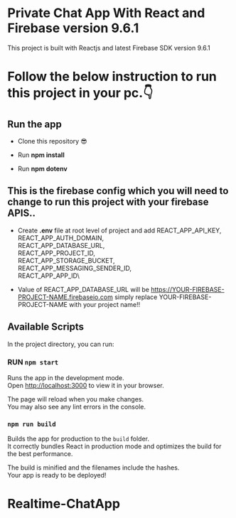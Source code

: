 # Private Chat App With React and Firebase version 9.6.1

This project is built with Reactjs and latest Firebase SDK version 9.6.1

# Follow the below instruction to run this project in your pc.👇

## Run the app

- Clone this repository 😎

- Run **npm install**

- Run **npm dotenv**

## This is the firebase config which you will need to change to run this project with your firebase APIS..

- Create **.env** file at root level of project and add
  REACT_APP_API_KEY,\
  REACT_APP_AUTH_DOMAIN,\
  REACT_APP_DATABASE_URL,\
  REACT_APP_PROJECT_ID,\
  REACT_APP_STORAGE_BUCKET,\
  REACT_APP_MESSAGING_SENDER_ID,\
  REACT_APP_APP_ID\

- Value of REACT_APP_DATABASE_URL will be https://YOUR-FIREBASE-PROJECT-NAME.firebaseio.com
  simply replace YOUR-FIREBASE-PROJECT-NAME with your project name!!

## Available Scripts

In the project directory, you can run:

### RUN `npm start`

Runs the app in the development mode.\
Open [http://localhost:3000](http://localhost:3000) to view it in your browser.

The page will reload when you make changes.\
You may also see any lint errors in the console.

### `npm run build`

Builds the app for production to the `build` folder.\
It correctly bundles React in production mode and optimizes the build for the best performance.

The build is minified and the filenames include the hashes.\
Your app is ready to be deployed!

# Realtime-ChatApp
